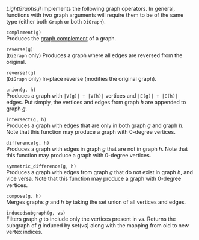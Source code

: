 *LightGraphs.jl* implements the following graph operators. In general, functions with two graph arguments will require them to be of the same type (either both `Graph` or both `DiGraph`).

`complement(g)`  
Produces the [graph complement](https://en.wikipedia.org/wiki/Complement_graph) of a graph.

`reverse(g)`  
(`DiGraph` only) Produces a graph where all edges are reversed from the original.

`reverse!(g)`  
(`DiGraph` only) In-place reverse (modifies the original graph).

`union(g, h)`  
Produces a graph with `|V(g)| + |V(h)|` vertices and `|E(g)| + |E(h)|` edges. Put simply, the vertices and edges from graph *h* are appended to graph *g*.

`intersect(g, h)`  
Produces a graph with edges that are only in both graph *g* and graph *h*. Note that this function may produce a graph with 0-degree vertices.

`difference(g, h)`  
Produces a graph with edges in graph *g* that are not in graph *h*. Note that this function may produce a graph with 0-degree vertices.

`symmetric_difference(g, h)`  
Produces a graph with edges from graph *g* that do not exist in graph *h*, and vice versa. Note that this function may produce a graph with 0-degree vertices.

`compose(g, h)`  
Merges graphs *g* and *h* by taking the set union of all vertices and edges.

`inducedsubgraph(g, vs)`  
Filters graph *g* to include only the vertices present in *vs*. Returns the subgraph of *g* induced by set(*vs*) along with the mapping from old to new vertex indices.

